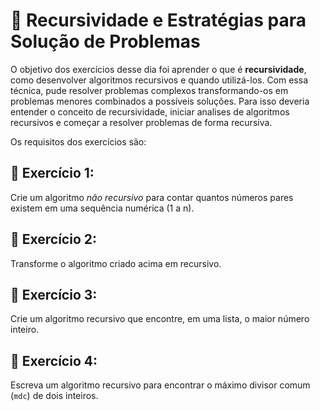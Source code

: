 # :pencil: Recursividade e Estratégias para Solução de Problemas

O objetivo dos exercícios desse dia foi aprender o que é **recursividade**, como desenvolver algoritmos recursivos e quando utilizá-los. Com essa técnica, pude resolver problemas complexos transformando-os em problemas menores combinados a possíveis soluções. Para isso deveria entender o conceito de recursividade, iniciar analises de algoritmos recursivos e começar a resolver problemas de forma recursiva.

Os requisitos dos exercícios são:

## 🚀 Exercício 1:

Crie um algoritmo _não recursivo_ para contar quantos números pares existem em uma sequência numérica (1 a n).

## 🚀 Exercício 2:

Transforme o algoritmo criado acima em recursivo.

## 🚀 Exercício 3:

Crie um algoritmo recursivo que encontre, em uma lista, o maior número inteiro.

## 🚀 Exercício 4:

Escreva um algoritmo recursivo para encontrar o máximo divisor comum (`mdc`) de dois inteiros.
